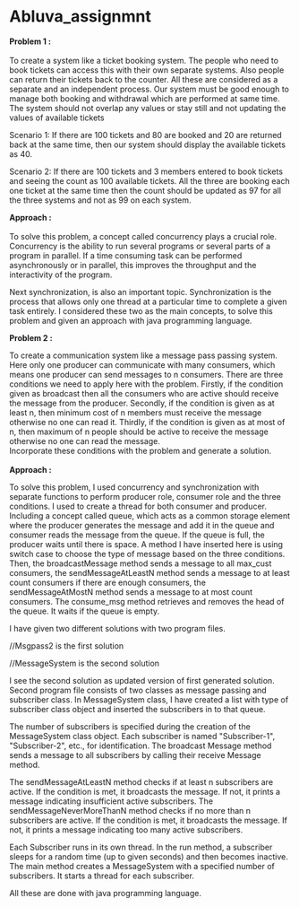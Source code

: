 # Abluva_assignmnt
**Problem 1 :**  
<br/>To create a system like a ticket booking system. The people who need to book tickets can access this with their own separate systems. Also people can return their tickets back to the counter. All these are considered as a separate and an independent process. Our system must be good enough to manage both booking and withdrawal which are performed at same time. The system should not overlap any values or stay still and not updating the values of available tickets

Scenario 1: If there are 100 tickets and 80 are booked and 20 are returned back at the same time, then our system should display the available tickets as 40.

Scenario 2: If there are 100 tickets and 3 members entered to book tickets and seeing the count as 100 available tickets. All the three are booking each one ticket at the same time then the count should be updated as 97 for all the three systems and not as 99 on each system.

**Approach :**  
<br/>To solve this problem, a concept called concurrency plays a crucial role. Concurrency is the ability to run several programs or several parts of a program in parallel. If a time consuming task can be performed asynchronously or in parallel, this improves the throughput and the interactivity of the program.

Next synchronization, is also an important topic. Synchronization is the process that allows only one thread at a particular time to complete a given task entirely. I considered these two as the main concepts, to solve this problem and given an approach with java programming language.

**Problem 2 :**

To create a communication system like a message pass passing system. Here only one producer can communicate with many consumers, which means one producer can send messages to n consumers. There are three conditions we need to apply here with the problem. Firstly, if the condition given as broadcast then all the consumers who are active should receive the message from the producer. Secondly, if the condition is given as at least n, then minimum cost of n members must receive the message otherwise no one can read it. Thirdly, if the condition is given as at most of n, then maximum of n people should be active to receive the message otherwise no one can read the message.  
Incorporate these conditions with the problem and generate a solution.  
<br/>**Approach :**

To solve this problem, I used concurrency and synchronization with separate functions to perform producer role, consumer role and the three conditions. I used to create a thread for both consumer and producer. Including a concept called queue, which acts as a common storage element where the producer generates the message and add it in the queue and consumer reads the message from the queue. If the queue is full, the producer waits until there is space. A method I have inserted here is using switch case to choose the type of message based on the three conditions. Then, the broadcastMessage method sends a message to all max_cust consumers, the sendMessageAtLeastN method sends a message to at least count consumers if there are enough consumers, the sendMessageAtMostN method sends a message to at most count consumers. The consume_msg method retrieves and removes the head of the queue. It waits if the queue is empty.

I have given two different solutions with two program files.

//Msgpass2 is the first solution

//MessageSystem is the second solution

I see the second solution as updated version of first generated solution. Second program file consists of two classes as message passing and subscriber class. In MessageSystem class, I have created a list with type of subscriber class object and inserted the subscribers in to that queue.

The number of subscribers is specified during the creation of the MessageSystem class object. Each subscriber is named "Subscriber-1", "Subscriber-2", etc., for identification. The broadcast Message method sends a message to all subscribers by calling their receive Message method.

The sendMessageAtLeastN method checks if at least n subscribers are active. If the condition is met, it broadcasts the message. If not, it prints a message indicating insufficient active subscribers. The sendMessageNeverMoreThanN method checks if no more than n subscribers are active. If the condition is met, it broadcasts the message. If not, it prints a message indicating too many active subscribers.

Each Subscriber runs in its own thread. In the run method, a subscriber sleeps for a random time (up to given seconds) and then becomes inactive. The main method creates a MessageSystem with a specified number of subscribers. It starts a thread for each subscriber.

All these are done with java programming language.
